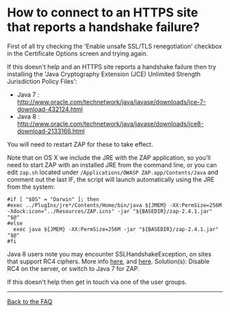 # How to connect to an HTTPS site that reports a handshake failure?

First of all try checking the 'Enable unsafe SSL/TLS renegotiation' checkbox in the Certificate Options screen and trying again.

If this doesn't help and an HTTPS site reports a handshake failure then try installing the 'Java Cryptography Extension (JCE) Unlimited Strength Jurisdiction Policy Files':

* Java 7 : http://www.oracle.com/technetwork/java/javase/downloads/jce-7-download-432124.html
* Java 8 : http://www.oracle.com/technetwork/java/javase/downloads/jce8-download-2133166.html

You will need to restart ZAP for these to take effect.

Note that on OS X we include the JRE with the ZAP application, so you'll need to start ZAP with an installed JRE from the command line, or you can edit `zap.sh` located under `/Applications/OWASP ZAP.app/Contents/Java` and comment out the last IF, the script will launch automatically using the JRE from the system:

```
#if [ "$OS" = "Darwin" ]; then
#exec ../PlugIns/jre*/Contents/Home/bin/java ${JMEM} -XX:PermSize=256M -Xdock:icon="../Resources/ZAP.icns" -jar "${BASEDIR}/zap-2.4.1.jar" "$@"
#else
  exec java ${JMEM} -XX:PermSize=256M -jar "${BASEDIR}/zap-2.4.1.jar" "$@"
#fi
```

Java 8 users note you may encounter SSLHandshakeException, on sites that support RC4 ciphers. More info [here](https://github.com/zaproxy/zaproxy/issues/1892#issuecomment-139906996), and [here](http://stackoverflow.com/questions/32009083/javax-net-ssl-sslhandshakeexception-handshake-failure-when-using-jmeter-with-ss). Solution(s): Disable RC4 on the server, or switch to Java 7 for ZAP.

If this doesn't help then get in touch via one of the user groups.


---

[Back to the FAQ](FAQtoplevel)